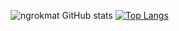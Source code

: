 ![ngrokmat GitHub stats](https://github-readme-stats.vercel.app/api?username=ngrokmat&show_icons=true&theme=transparent)
[![Top Langs](https://github-readme-stats.vercel.app/api/top-langs/?username=ngrokmat%theme=transparent)](https://github.com/anuraghazra/github-readme-stats)
